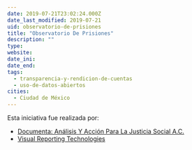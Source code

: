 ```yaml
---
date: 2019-07-21T23:02:24.000Z
date_last_modified: 2019-07-21
uid: observatorio-de-prisiones
title: "Observatorio De Prisiones"
description: ""
type: 
website: 
date_ini: 
date_end: 
tags:
  - transparencia-y-rendicion-de-cuentas
  - uso-de-datos-abiertos
cities: 
  - Ciudad de México
---
```


Esta iniciativa fue realizada por:

- [Documenta: Análisis Y Acción Para La Justicia Social A.C.](/organizaciones/documenta-analisis-y-accion-para-la-justicia-social-a-c)
- [Visual Reporting Technologies](/organizaciones/visual-reporting-technologies)
